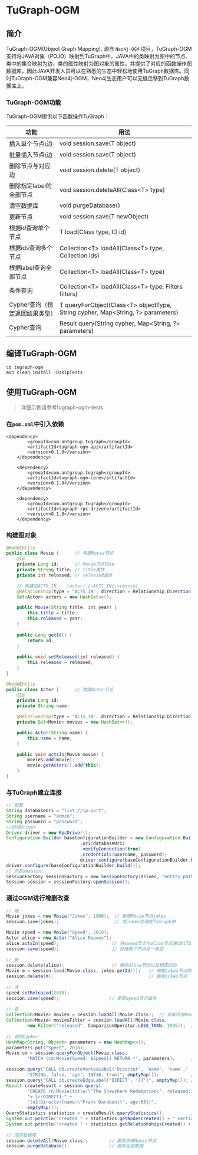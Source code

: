 # TuGraph-OGM

## 简介
TuGraph-OGM(Object Graph Mapping), 源自 `Neo4j-OGM` 项目，TuGraph-OGM
支持将JAVA对象（POJO）映射到TuGraph中，JAVA中的类映射为图中的节点、类中的集合映射为边、类的属性映射为图对象的属性，并提供了对应的函数操作图数据库，因此JAVA开发人员可以在熟悉的生态中轻松地使用TuGraph数据库。同时TuGraph-OGM兼容Neo4j-OGM，Neo4j生态用户可以无缝迁移到TuGraph数据库上。

### TuGraph-OGM功能
TuGraph-OGM提供以下函数操作TuGraph：

| 功能                  | 用法                                                                               |
|---------------------|----------------------------------------------------------------------------------|
| 插入单个节点\边            | void session.save(T object)                                                      |
| 批量插入节点\边            | void session.save(T object)                                                      |
| 删除节点与对应边            | void session.delete(T object)                                                    |
| 删除指定label的全部节点      | void session.deleteAll(Class\<T> type)                                           |
| 清空数据库               | void purgeDatabase()                                                             |
| 更新节点                | void session.save(T newObject)                                                   |
| 根据id查询单个节点          | T load(Class<T> type, ID id)                                                     |
| 根据ids查询多个节点         | Collection\<T> loadAll(Class\<T> type, Collection<ID> ids)                       |
| 根据label查询全部节点       | Collection\<T> loadAll(Class\<T> type)                                           |
| 条件查询                | Collection\<T> loadAll(Class\<T> type, Filters filters)                          |
| Cypher查询（指定返回结果类型）  | T queryForObject(Class\<T> objectType, String cypher, Map<String, ?> parameters) |
| Cypher查询   | Result query(String cypher, Map<String, ?> parameters)                           |


## 编译TuGraph-OGM
```shell
cd tugraph-ogm
mvn clean install -DskipTests
```
## 使用TuGraph-OGM
> 详细示例请参考tugraph-ogm-tests

### 在`pom.xml`中引入依赖
``` 
<dependency>
        <groupId>com.antgroup.tugraph</groupId>
        <artifactId>tugraph-ogm-api</artifactId>
        <version>0.1.0</version>
    </dependency>

    <dependency>
        <groupId>com.antgroup.tugraph</groupId>
        <artifactId>tugraph-ogm-core</artifactId>
        <version>0.1.0</version>
    </dependency>

    <dependency>
        <groupId>com.antgroup.tugraph</groupId>
        <artifactId>tugraph-rpc-driver</artifactId>
        <version>0.1.0</version>
    </dependency>
```

### 构建图对象

```java
@NodeEntity
public class Movie {      // 构建Movie节点
    @Id
    private Long id;      // Movie节点的id
    private String title; // title属性
    private int released; // released属性

    // 构建边ACTS_IN    (actor)-[:ACTS_IN]->(movie)
    @Relationship(type = "ACTS_IN", direction = Relationship.Direction.INCOMING)
    Set<Actor> actors = new HashSet<>();

    public Movie(String title, int year) {
        this.title = title;
        this.released = year;
    }
    
    public Long getId() {
        return id;
    }
    
    public void setReleased(int released) {
        this.released = released;
    }
}

@NodeEntity
public class Actor {      // 构建Actor节点
    @Id
    private Long id;
    private String name;

    @Relationship(type = "ACTS_IN", direction = Relationship.Direction.OUTGOING)
    private Set<Movie> movies = new HashSet<>();

    public Actor(String name) {
        this.name = name;
    }

    public void actsIn(Movie movie) {
        movies.add(movie);
        movie.getActors().add(this);
    }
}
```
### 与TuGraph建立连接


```java
// 配置
String databaseUri = "list://ip:port";
String username = "admin";
String password = "password";
//启动driver
Driver driver = new RpcDriver();
Configuration.Builder baseConfigurationBuilder = new Configuration.Builder()
                            .uri(databaseUri)
                            .verifyConnection(true)
                            .credentials(username, password);
                            driver.configure(baseConfigurationBuilder.build()); 
driver.configure(baseConfigurationBuilder.build());
// 开启session
SessionFactory sessionFactory = new SessionFactory(driver, "entity_path");
Session session = sessionFactory.openSession();
```

### 通过OGM进行增删改查

```java
// 增
Movie jokes = new Movie("Jokes", 1990);  // 新建Movie节点jokes
session.save(jokes);                     // 将jokes存储在TuGraph中

Movie speed = new Movie("Speed", 2019);
Actor alice = new Actor("Alice Neeves");
alice.actsIn(speed);                    // 将speed节点与alice节点通过ACTS_IN进行连接
session.save(speed);                    // 存储两个节点与一条边
        
// 删
session.delete(alice);                  // 删除alice节点以及相连的边
Movie m = session.load(Movie.class, jokes.getId());   // 根据jokes节点的id获取jokes节点
session.delete(m);                                    // 删除jokes节点
        
// 改
speed.setReleased(2018);
session.save(speed);                   // 更新speed节点属性
        
// 查  
Collection<Movie> movies = session.loadAll(Movie.class);  // 获取所有Movie节点
Collection<Movie> moviesFilter = session.loadAll(Movie.class,
        new Filter("released", ComparisonOperator.LESS_THAN, 1995));  // 查询所有小于1995年发布的电影
        
// 调用Cypher
HashMap<String, Object> parameters = new HashMap<>();
parameters.put("Speed", 2018);
Movie cm = session.queryForObject(Movie.class,
        "MATCH (cm:Movie{Speed: $Speed}) RETURN *", parameters);      // 查询Speed为2018的Movie

session.query("CALL db.createVertexLabel('Director', 'name', 'name'," +
        "STRING, false, 'age', INT16, true)", emptyMap());            // 创建节点Label Director
session.query("CALL db.createEdgeLabel('DIRECT', '[]')", emptyMap()); // 创建边Label DIRECT
Result createResult = session.query(
        "CREATE (n:Movie{title:\"The Shawshank Redemption\", released:1994})" +
        "<-[r:DIRECT]-" +
        "(n2:Director{name:\"Frank Darabont\", age:63})", 
        emptyMap());
QueryStatistics statistics = createResult.queryStatistics();          // 获取create结果
System.out.println("created " + statistics.getNodesCreated() + " vertices");    // 查看创建节点数目
System.out.println("created " + statistics.getRelationshipsCreated() + " edges");  //查看创建边数目
        
// 清空数据库
session.deleteAll(Movie.class);        // 删除所有Movie节点
session.purgeDatabase();               // 删除全部数据
```
